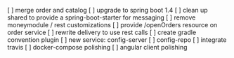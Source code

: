 [ ] merge order and catalog
[ ] upgrade to spring boot 1.4
[ ] clean up shared to provide a spring-boot-starter for messaging
[ ] remove moneymodule / rest customizations
[ ] provide /openOrders resource on order service
[ ] rewrite delivery to use rest calls 
[ ] create gradle convention plugin 
[ ] new service: config-server 
[ ] config-repo
[ ] integrate travis
[ ] docker-compose polishing
[ ] angular client polishing

